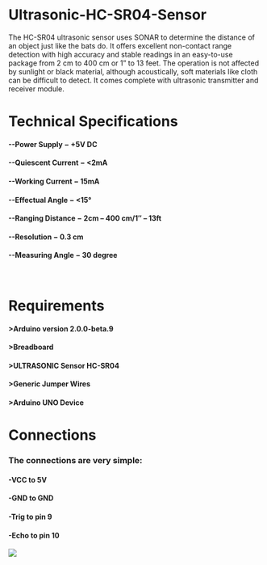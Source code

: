 # Ultrasonic-HC-SR04-Sensor
The HC-SR04 ultrasonic sensor uses SONAR to determine the distance of an object just like the bats do. It offers excellent non-contact range detection with high accuracy and stable readings in an easy-to-use package from 2 cm to 400 cm or 1” to 13 feet.  The operation is not affected by sunlight or black material, although acoustically, soft materials like cloth can be difficult to detect. It comes complete with ultrasonic transmitter and receiver module.

# Technical Specifications
#### --Power Supply − +5V DC
#### --Quiescent Current − <2mA
#### --Working Current − 15mA
#### --Effectual Angle − <15°
#### --Ranging Distance − 2cm – 400 cm/1″ – 13ft
#### --Resolution − 0.3 cm
#### --Measuring Angle − 30 degree
<br>

# Requirements

#### >Arduino version 2.0.0-beta.9
#### >Breadboard
#### >ULTRASONIC Sensor HC-SR04
#### >Generic Jumper Wires
#### >Arduino UNO Device

# Connections

### The connections are very simple:

#### -VCC to 5V
#### -GND to GND
#### -Trig to pin 9
#### -Echo to pin 10

<img src="https://www.google.co.in/imgres?imgurl=https%3A%2F%2Fe0.365dm.com%2F21%2F08%2F768x432%2Fskysports-romelu-lukaku-chelsea_5475742.jpg%3F20210811181854&imgrefurl=https%3A%2F%2Fwww.skysports.com%2Ffootball%2Fnews%2F11668%2F12383765%2Fromelu-lukakus-chelsea-role-under-thomas-tuchel-arsenal-beware-but-this-striker-is-much-more-than-a-bully&tbnid=mQ6onigAegFikM&vet=12ahUKEwjwkc3k4rryAhVxhuYKHXNXB7kQMygCegUIARDRAQ..i&docid=r50bPCTB2KBJwM&w=768&h=432&itg=1&q=chelsea&ved=2ahUKEwjwkc3k4rryAhVxhuYKHXNXB7kQMygCegUIARDRAQ">


